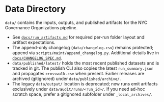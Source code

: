 # Data Directory

`data/` contains the inputs, outputs, and published artifacts for the NYC Governance Organizations pipeline.

- See [`docs/run_artifacts.md`](../docs/run_artifacts.md) for required per-run folder layout and artifact expectations.
- The append-only changelog (`data/changelog.csv`) remains protected; append via `scripts/maint/append_changelog.py`. Additional details live in [`docs/CHANGELOG_SPEC.md`](../docs/CHANGELOG_SPEC.md).
- `data/published/latest/` holds the most recent published datasets and is tracked in git. The publish CLI also copies the latest `run_summary.json` and propagates `crosswalk.csv` when present. Earlier releases are archived (gitignored) under `data/published/archive/`.
- The legacy `data/output/` location is deprecated; new runs emit artifacts exclusively under `data/audit/runs/<run_id>/`. If you need ad-hoc scratch space, prefer a gitignored subfolder under `_local_archives/`.

